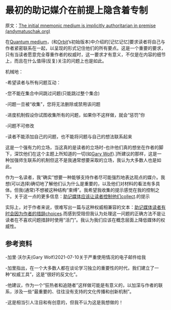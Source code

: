 # 最初的助记媒介在前提上隐含着专制

原文：[The initial mnemonic medium is implicitly authoritarian in premise (andymatuschak.org)](https://notes.andymatuschak.org/z2SaePptX2K1sudevrMYrjaqP7ZBRLs82iSv)

在[Quantum medium](https://notes.andymatuschak.org/z4rRX3qwSSJRsEkdXKwH2shamgHNeRthrMLiF)，(和[Orbit](https://notes.andymatuschak.org/z72ioKyd4X48WndtAsfkhnKwsD8o5PaaT384o)’s初始版本)中介绍的[记忆记忆]要求读者将自己与作者紧密联系在一起，以呈现的形式记住他们的所有要点。这是一个重要的要求，只有当读者愿意完全尊重作者的权威时，这一要求才有意义，不仅是在内容的细节上，而且在什么值得(反复)关注的问题上也是如此。

机械地：

-希望读者与所有问题互动：

  -您不能在集合中间跳过问题(只能跳过整个集合)

  -问题一旦被“收集”，您将无法删除或禁用该问题

  -进度机制假设你试图收集所有的问题，如果你不这样做，就会“惩罚”你

-问题不可修改

  -读者不能添加自己的问题，也不能将问题与自己的想法联系起来

这是一个强有力的立场，当这真的是读者的立场时-也许他们真的想坐在作者的脚下，深饮他们在这个主题上所知道的一切(如[Gary Wolf](https://notes.andymatuschak.org/z8c94DJuxLozNB416EfNat4aRbppdHF1iGzd6)).]所建议的那样，这是一种加强师生联系的机制但这不是我通常想要采取的立场，我认为大多数人也是如此。

作为一名读者，我“确实”想要一种能够支持作者尽可能强烈地表达观点的媒介。我想(可以选择)确切地了解他们认为什么是重要的，以及他们对材料的看法有多具体。但我(通常)不想被这种结构“束缚”。我希望我收集的提示感觉在我的控制之下。关于这一点的更多信息：[助记媒体应该让读者控制他们collect](https://notes.andymatuschak.org/z3XqmAYKcD411jZgBik9oyXgcrarXycADWVeh).的提示

实际上，对于作者来说，很难写出一篇与这种权威相兼容的文本：[助记媒体读者有时会因为作者的措辞choices](https://notes.andymatuschak.org/zMFKJdtNGpucVUcitRVJiMxfyoNY4A4c2Bd).而感到受阻但我认为处理这一问题的正确方法不是让读者在不喜欢问题措辞时使用“活门”。我认为我们应该在概念层面上降低媒体的权威性。

## 参考资料

-加里·沃尔夫(Gary Wolf)2021-07-10关于严重使用情况的电子邮件给我

  -加里指出，在一个大多数人都在谈论学习独立的重要性的时代，我们建立了一种“权威工具”，这是“很好的反文化”。

  -他建议，作为一个“狂热者和追随者”这样做可能是有意义的，以加深与作者的联系，涉及一些“最重要的、往往没有支持的文化传播和创新机制”。

  -这是相当引人注目和有创意的，但我不认为这是我想做的！